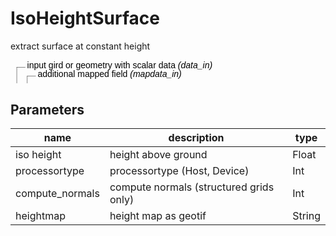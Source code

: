 
# IsoHeightSurface
extract surface at constant height

<svg width="102.8em" height="7.6em" >
<style>.text { font: normal 1.0em sans-serif;}tspan{ font: italic 1.0em sans-serif;}.moduleName{ font: bold 1.0em sans-serif;}</style>
<rect x="0em" y="2.8em" width="10.28em" height="3.0em" rx="0.1em" ry="0.1em" style="fill:#64c8c8ff;" />
<rect x="0.2em" y="2.8em" width="1.0em" height="1.0em" rx="0.0em" ry="0.0em" style="fill:#c81e1eff;" >
<title>data_in</title></rect>
<rect x="0.7em" y="0.7999999999999998em" width="0.03333333333333333em" height="2.0em" rx="0.0em" ry="0.0em" style="fill:#000000;" />
<rect x="0.7em" y="0.7999999999999998em" width="1.0em" height="0.03333333333333333em" rx="0.0em" ry="0.0em" style="fill:#000000;" />
<text x="1.9em" y="0.8999999999999998em" class="text" >input gird or geometry with scalar data<tspan> (data_in)</tspan></text>
<rect x="1.4em" y="2.8em" width="1.0em" height="1.0em" rx="0.0em" ry="0.0em" style="fill:#c81e1eff;" >
<title>mapdata_in</title></rect>
<rect x="1.9em" y="1.7999999999999998em" width="0.03333333333333333em" height="1.0em" rx="0.0em" ry="0.0em" style="fill:#000000;" />
<rect x="1.9em" y="1.7999999999999998em" width="1.0em" height="0.03333333333333333em" rx="0.0em" ry="0.0em" style="fill:#000000;" />
<text x="3.0999999999999996em" y="1.9em" class="text" >additional mapped field<tspan> (mapdata_in)</tspan></text>
<text x="0.2em" y="4.65em" class="moduleName" >IsoHeightSurface</text><rect x="0.2em" y="4.8em" width="1.0em" height="1.0em" rx="0.0em" ry="0.0em" style="fill:#c8c81eff;" >
<title>data_out</title></rect>
<rect x="0.7em" y="5.8em" width="0.03333333333333333em" height="1.0em" rx="0.0em" ry="0.0em" style="fill:#000000;" />
<rect x="0.7em" y="6.8em" width="1.0em" height="0.03333333333333333em" rx="0.0em" ry="0.0em" style="fill:#000000;" />
<text x="1.9em" y="6.8999999999999995em" class="text" >surface with mapped data<tspan> (data_out)</tspan></text>
</svg>

## Parameters
|name|description|type|
|-|-|-|
|iso height|height above ground|Float|
|processortype|processortype (Host, Device)|Int|
|compute_normals|compute normals (structured grids only)|Int|
|heightmap|height map as geotif|String|
